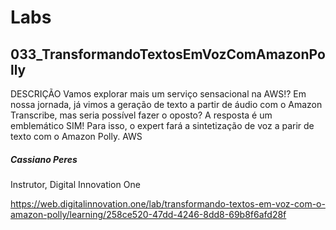 # Labs

## 033_TransformandoTextosEmVozComAmazonPolly

DESCRIÇÃO Vamos explorar mais um serviço sensacional na AWS!? Em nossa jornada, já vimos a geração de texto a partir de áudio com o Amazon Transcribe, mas seria possível fazer o oposto? A resposta é um emblemático SIM! Para isso, o expert fará a sintetização de voz a parir de texto com o Amazon Polly.  AWS

##### Cassiano Peres
Instrutor, Digital Innovation One

https://web.digitalinnovation.one/lab/transformando-textos-em-voz-com-o-amazon-polly/learning/258ce520-47dd-4246-8dd8-69b8f6afd28f
